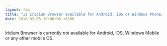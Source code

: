 ```yaml
---
layout: faq
title: "Is Iridium Browser available for Android, iOS or Windows Phone/Mobile?"
date: 2018-02-03 19:00:00 +0100
---
```


Iridium Browser is currently *not* available for Android, iOS, Windows Mobile or any other mobile OS.
